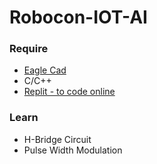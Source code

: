 # Robocon-IOT-AI
### Require
- [Eagle Cad](https://www.autodesk.com/products/eagle/overview?term=1-YEAR&tab=subscription)
- C/C++
- [Replit - to code online](https://replit.com/~)


### Learn
- H-Bridge Circuit
- Pulse Width Modulation
